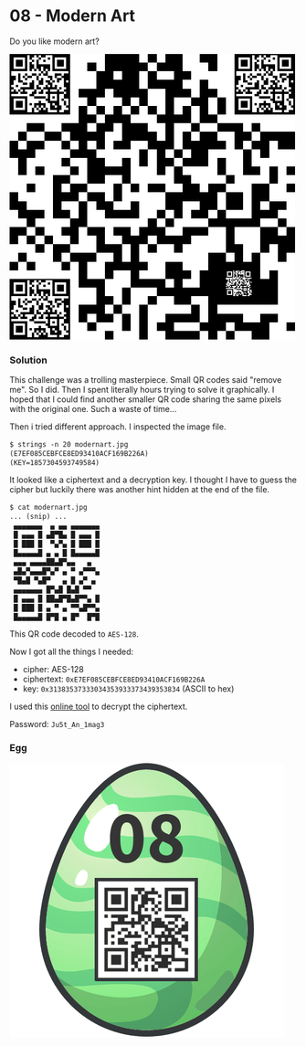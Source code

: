 # 08 - Modern Art

Do you like modern art?

![modernart.jpg](files/modernart.jpg)

### Solution

This challenge was a trolling masterpiece. Small QR codes said "remove me". So I did. Then I spent literally hours trying to solve it graphically. I hoped that I could find another smaller QR code sharing the same pixels with the original one. Such a waste of time...

Then i tried different approach. I inspected the image file.  

```
$ strings -n 20 modernart.jpg 
(E7EF085CEBFCE8ED93410ACF169B226A)
(KEY=1857304593749584)
```

It looked like a ciphertext and a decryption key. I thought I have to guess the cipher but luckily there was another hint hidden at the end of the file.

```
$ cat modernart.jpg
... (snip) ...
 ▄▄▄▄▄▄▄  ▄ ▄▄ ▄▄▄▄▄▄▄
 █ ▄▄▄ █ ▄█▀█▄ █ ▄▄▄ █
 █ ███ █  ▀▄▀▄ █ ███ █
 █▄▄▄▄▄█ ▄ ▄ █ █▄▄▄▄▄█
 ▄▄▄ ▄▄▄▄██▄█▀▄▄   ▄
 ▄█▄▀▄▄▄█▀▄▀ ▄ ▀ ▄▀▀▀▄
 ▀█▄█ ▀▄█▀   ▄ █ ▄▀ ▄
 ▄▄▄▄▄▄▄ █▀▄█ █▄█ ▀▀
 █ ▄▄▄ █ ██▄█▀█▄█▀▀▄ █
 █ ███ █ ▄ ▀ ▄ ▀▀▄█▀▀▄
 █▄▄▄▄▄█ █▀█ ▄ █▀  █▀█
```

This QR code decoded to `AES-128`.

Now I got all the things I needed:
  * cipher: AES-128
  * ciphertext: `0xE7EF085CEBFCE8ED93410ACF169B226A`
  * key: `0x31383537333034353933373439353834` (ASCII to hex)

I used this [online tool](http://aes.online-domain-tools.com/) to decrypt the ciphertext.

Password: `Ju5t_An_1mag3`

### Egg

![egg.png](files/egg.png "egg.png")
